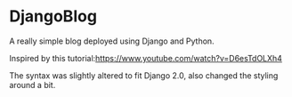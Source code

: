 # DjangoBlog
A really simple blog deployed using Django and Python. 

Inspired by this tutorial:https://www.youtube.com/watch?v=D6esTdOLXh4

The syntax was slightly altered to fit Django 2.0, also changed the styling around a bit. 
